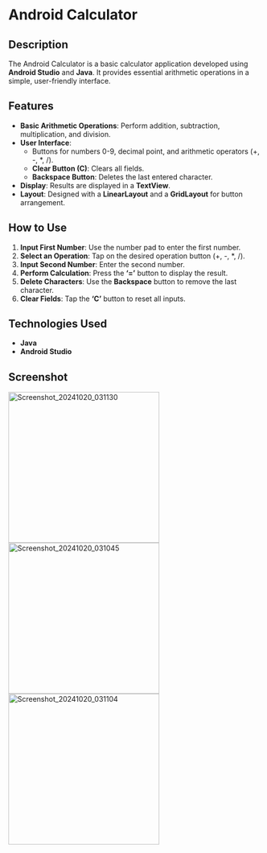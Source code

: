 # Android Calculator  

## Description  
The Android Calculator is a basic calculator application developed using **Android Studio** and **Java**. It provides essential arithmetic operations in a simple, user-friendly interface.  

## Features  
- **Basic Arithmetic Operations**: Perform addition, subtraction, multiplication, and division.  
- **User Interface**:  
  - Buttons for numbers 0-9, decimal point, and arithmetic operators (+, -, *, /).  
  - **Clear Button (C)**: Clears all fields.  
  - **Backspace Button**: Deletes the last entered character.  
- **Display**: Results are displayed in a **TextView**.  
- **Layout**: Designed with a **LinearLayout** and a **GridLayout** for button arrangement.  

## How to Use  
1. **Input First Number**: Use the number pad to enter the first number.  
2. **Select an Operation**: Tap on the desired operation button (+, -, *, /).  
3. **Input Second Number**: Enter the second number.  
4. **Perform Calculation**: Press the **‘=’** button to display the result.  
5. **Delete Characters**: Use the **Backspace** button to remove the last character.  
6. **Clear Fields**: Tap the **‘C’** button to reset all inputs.  

## Technologies Used  
- **Java**  
- **Android Studio**
  
## Screenshot
<img src="https://github.com/user-attachments/assets/f893eb98-1623-4dbf-8d80-81ab64cf1fd0" width="300" alt="Screenshot_20241020_031130">
<img src="https://github.com/user-attachments/assets/dc228360-9e5f-44ae-a567-de9f842f1f1d" width="300" alt="Screenshot_20241020_031045">
<img src="https://github.com/user-attachments/assets/1e44d61e-c965-4c31-bba5-5912d4fe4327" width="300" alt="Screenshot_20241020_031104">
